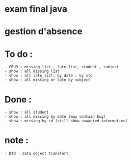 # exam final java

# gestion d'absence

# To do : 
    - CRUD : missing_list , late_list, student , subject 
    - show : all missing_list
    - show : all late_list, by date , by std 
    - show : all missing or late by subject

# Done : 
    - show : all student
    - show : all missing by date (may contain bug)
    - show : missing by id (still show unwanted information)
  
# note : 
    - DTO : data object transfert
